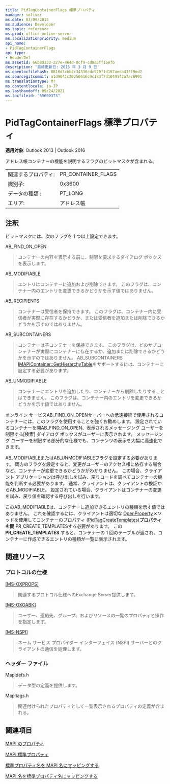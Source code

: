 ```yaml
---
title: PidTagContainerFlags 標準プロパティ
manager: soliver
ms.date: 03/09/2015
ms.audience: Developer
ms.topic: reference
ms.prod: office-online-server
ms.localizationpriority: medium
api_name:
- PidTagContainerFlags
api_type:
- HeaderDef
ms.assetid: 66b8d333-227e-464d-8cf9-cd8a5ff15efb
description: '最終更新日: 2015 年 3 月 9 日'
ms.openlocfilehash: 8816d3cbb4c34330cdc970f1d197aeda415f9ed2
ms.sourcegitcommit: a1d9041c20256616c9c183f7d1049142a7ac6991
ms.translationtype: MT
ms.contentlocale: ja-JP
ms.lasthandoff: 09/24/2021
ms.locfileid: "59600373"
---
```

# <a name="pidtagcontainerflags-canonical-property"></a>PidTagContainerFlags 標準プロパティ

  
  
**適用対象**: Outlook 2013 | Outlook 2016 
  
アドレス帳コンテナーの機能を説明するフラグのビットマスクが含まれる。 
  
|||
|:-----|:-----|
|関連するプロパティ:  <br/> |PR_CONTAINER_FLAGS  <br/> |
|識別子:  <br/> |0x3600  <br/> |
|データの種類 :   <br/> |PT_LONG  <br/> |
|エリア:  <br/> |アドレス帳  <br/> |
   
## <a name="remarks"></a>注釈

ビットマスクには、次のフラグを 1 つ以上設定できます。
  
AB_FIND_ON_OPEN 
  
> コンテナーの内容を表示する前に、制限を要求するダイアログ ボックスを表示します。 
    
AB_MODIFIABLE 
  
> エントリはコンテナーに追加および削除できます。 このフラグは、コンテナー内のエントリを変更できるかどうかを示す値ではありません。
    
AB_RECIPIENTS 
  
> コンテナーは受信者を保持できます。 このフラグは、コンテナー内に受信者が実際に存在するかどうか、または受信者を追加または削除できるかどうかを示すのではありません。 
    
AB_SUBCONTAINERS 
  
> コンテナーは子コンテナーを保持できます。 このフラグは、どのサブコンテナーが実際にコンテナーに存在するか、追加または削除できるかどうかを示すのではありません。 AB_SUBCONTAINERS [IMAPIContainer::GetHierarchyTable](imapicontainer-gethierarchytable.md)をサポートするには、コンテナーに設定する必要があります。 
    
AB_UNMODIFIABLE 
  
> コンテナーにエントリを追加したり、コンテナーから削除したりすることはできません。 このフラグは、コンテナー内のエントリを変更できるかどうかを示す値ではありません。 
    
オンライン サービスAB_FIND_ON_OPENサーバーへの低速接続で使用されるコンテナーには、このフラグを使用することを強くお勧めします。 設定されているコンテナーを開AB_FIND_ON_OPEN、表示されるメッセージング ユーザーを制限する[検索] ダイアログ ボックスがユーザーに表示されます。 メッセージング ユーザーを制限する部分的な仕様でも、コンテンツの表示を大幅に高速化できます。 
  
AB_MODIFIABLEまたはAB_UNMODIFIABLEフラグを設定する必要があります。 両方のフラグを設定すると、変更がユーザーのアクセス権に依存する場合など、コンテナーが変更できるかどうかがわかりません。 この場合、クライアント アプリケーションは呼び出しを試み、戻りコードを調べてコンテナーの機能を判断する必要があります。 通常、クライアントは、クライアントの検証からAB_MODIFIABLE。 設定されている場合、クライアントはコンテナーの変更を試み、戻り値を確認する呼び出しを行います。 
  
このAB_MODIFIABLEは、コンテナーに追加できるエントリの種類を示す値ではありません。 これを確認するには、クライアントは適切な [OpenProperty](imapiprop-openproperty.md)メソッドを使用してコンテナーのプロパティ [(PidTagCreateTemplates)](pidtagcreatetemplates-canonical-property.md)**プロパティを開** PR_CREATE_TEMPLATESする必要があります。 この **PR_CREATE_TEMPLATES** すると、コンテナーの 1 回のテーブルが返され、コンテナーに作成できるエントリの種類が一覧に表示されます。 
  
## <a name="related-resources"></a>関連リソース

### <a name="protocol-specifications"></a>プロトコルの仕様

[[MS-OXPROPS]](https://msdn.microsoft.com/library/f6ab1613-aefe-447d-a49c-18217230b148%28Office.15%29.aspx)
  
> 関連するプロトコル仕様へのExchange Server提供します。
    
[[MS-OXOABK]](https://msdn.microsoft.com/library/f4cf9b4c-9232-4506-9e71-2270de217614%28Office.15%29.aspx)
  
> ユーザー、連絡先、グループ、およびリソースの一覧のプロパティと操作を指定します。
    
[[MS-NSPI]](https://msdn.microsoft.com/library/6dd0a3ea-b4d4-4a73-a857-add03a89a543%28Office.15%29.aspx)
  
> ネーム サービス プロバイダー インターフェイス (NSPI) サーバーとのクライアントの通信を処理します。
    
### <a name="header-files"></a>ヘッダー ファイル

Mapidefs.h
  
> データ型の定義を提供します。
    
Mapitags.h
  
> 関連付けられたプロパティとして一覧表示されるプロパティの定義が含まれる。
    
## <a name="see-also"></a>関連項目



[MAPI のプロパティ](mapi-properties.md)
  
[MAPI 標準プロパティ](mapi-canonical-properties.md)
  
[標準プロパティ名を MAPI 名にマッピングする](mapping-canonical-property-names-to-mapi-names.md)
  
[MAPI 名を標準プロパティ名にマッピングする](mapping-mapi-names-to-canonical-property-names.md)

